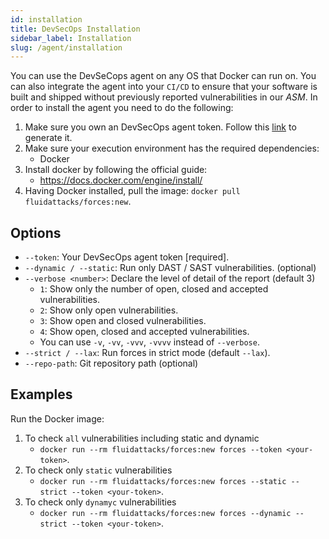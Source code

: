 ```yaml
---
id: installation
title: DevSecOps Installation
sidebar_label: Installation
slug: /agent/installation
---
```


You can use the DevSeCops agent on any OS that Docker can run on.
You can also integrate the agent into your `CI/CD` to ensure that your software
is built and shipped without previously reported vulnerabilities in our
*ASM*. In order to install the agent you need to do the following:

1. Make sure you own an DevSecOps agent token. Follow this
[link](https://announcekit.app/dashboard/post/144137) to generate it.
1. Make sure your execution environment has the required dependencies:
    - Docker
1. Install docker by following the official guide:
    - https://docs.docker.com/engine/install/
1. Having Docker installed, pull the image:
`docker pull fluidattacks/forces:new`.

## Options

* `--token`: Your DevSecOps agent token [required].
* `--dynamic / --static`: Run only DAST / SAST vulnerabilities. (optional)
* `--verbose <number>`: Declare the level of detail of the report (default 3)
    - `1`: Show only the number of open, closed and accepted vulnerabilities.
    - `2`: Show only open vulnerabilities.
    - `3`: Show open and closed vulnerabilities.
    - `4`: Show open, closed and accepted vulnerabilities.
    - You can use `-v`, `-vv`, `-vvv`, `-vvvv` instead of `--verbose`.
* `--strict / --lax`: Run forces in strict mode (default `--lax`).
* `--repo-path`: Git repository path (optional)

## Examples

Run the Docker image:

1. To check `all` vulnerabilities including static and dynamic
    - `docker run --rm fluidattacks/forces:new forces --token <your-token>`.
1. To check only `static` vulnerabilities
    - `docker run --rm fluidattacks/forces:new forces --static --strict --token <your-token>`.
1. To check only `dynamyc` vulnerabilities
    - `docker run --rm fluidattacks/forces:new forces --dynamic --strict --token <your-token>`.

